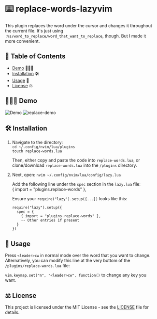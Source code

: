 # ⌨️ replace-words-lazyvim
This plugin replaces the word under the cursor and changes it throughout the current file.
It's just using `:%s/word_to_replace/word_that_want_to_replace`, though. But I made it more convenient.

## 📖 Table of Contents 
- [Demo](#demo) 👨🏻‍💻
- [Installation](#installation) 🛠️
- [Usage](#usage) 🍻
- [License](#license) ⚖️

## 👨🏻‍💻 Demo 

![Demo](demo.gif)
![replace-demo](https://github.com/AbilityJLR/replace-words-lazyvim/assets/71693169/f7b95e9f-b44f-4017-833c-12c069ae6af7)

## 🛠️ Installation 

1. Navigate to the directory:<br>
   `cd ~/.config/nvim/lua/plugins`<br>
   `touch replace-words.lua`

   Then, either copy and paste the code into `replace-words.lua`, or clone/download `replace-words.lua` into the `/plugins` directory.

2. Next, open:
   `nvim ~/.config/nvim/lua/config/lazy.lua`

   Add the following line under the `spec` section in the `lazy.lua` file:<br>
   { import = "plugins.replace-words" },

   Ensure your `require("lazy").setup({...})` looks like this:
   ```
   require("lazy").setup({
     spec = {
       { import = "plugins.replace-words" },
       -- Other entries if present
     }
   })
   ```
   
## 🍻 Usage 

Press `<leader>cw` in normal mode over the word that you want to change.
Alternatively, you can modify this line at the very bottom of the `/plugins/replace-words.lua` file:

`vim.keymap.set("n", "<leader>cw", function()` to change any key you want.

## ⚖️ License 

This project is licensed under the MIT License - see the [LICENSE](LICENSE) file for details.
